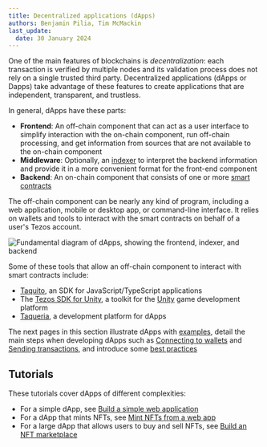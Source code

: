 ```yaml
---
title: Decentralized applications (dApps)
authors: Benjamin Pilia, Tim McMackin
last_update:
  date: 30 January 2024
---
```


One of the main features of blockchains is _decentralization_: each transaction is verified by multiple nodes and its validation process does not rely on a single trusted third party.
Decentralized applications (dApps or Dapps) take advantage of these features to create applications that are independent, transparent, and trustless.

In general, dApps have these parts:

- **Frontend**: An off-chain component that can act as a user interface to simplify interaction with the on-chain component, run off-chain processing, and get information from sources that are not available to the on-chain component
- **Middleware**: Optionally, an [indexer](./developing/information/indexers) to interpret the backend information and provide it in a more convenient format for the front-end component
- **Backend**: An on-chain component that consists of one or more [smart contracts](./smart-contracts)

The off-chain component can be nearly any kind of program, including a web application, mobile or desktop app, or command-line interface.
It relies on wallets and tools to interact with the smart contracts on behalf of a user's Tezos account.

![Fundamental diagram of dApps, showing the frontend, indexer, and backend](/img/dApps/dapp-overview.png)
<!-- Source https://lucid.app/lucidchart/8caf9ef1-11e4-454a-bbb6-ef4852515959/edit?page=0_0# -->

Some of these tools that allow an off-chain component to interact with smart contracts include:

- [Taquito](./dApps/taquito), an SDK for JavaScript/TypeScript applications
- The [Tezos SDK for Unity](./unity), a toolkit for the [Unity](https://unity.com/) game development platform
- [Taqueria](https://taqueria.io/), a development platform for dApps

The next pages in this section illustrate dApps with [examples](./dApps/samples), detail the main steps when developing dApps such as [Connecting to wallets](./dApps/wallets) and [Sending transactions](./dApps/sending-transactions), and introduce some [best practices](./dApps/best-practices)

## Tutorials

These tutorials cover dApps of different complexities:

- For a simple dApp, see [Build a simple web application](./tutorials/build-your-first-app)
- For a dApp that mints NFTs, see [Mint NFTs from a web app](./tutorials/create-an-nft/nft-web-app)
- For a large dApp that allows users to buy and sell NFTs, see [Build an NFT marketplace](./tutorials/build-an-nft-marketplace)
